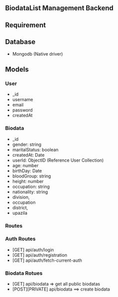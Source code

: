 ## BiodataList Management Backend


## Requirement 

## Database 
- Mongodb (Native driver)



## Models

### User
- _id 
- username
- email
- password
- createdAt

### Biodata
- _id
- gender: string
- maritalStatus: boolean
- createdAt: Date
- userId: ObjectID (Reference User Collection)
- age: number
- birthDay: Date
- bloodGroup: string
- height: number
- occupation: string
- nationality: string
- division,
- occupation
- district,
- upazila



### Routes 

### Auth Routes
- [GET] api/auth/login
- [GET] api/auth/registration
- [GET] api/auth/fetch-current-auth

### Biodata Rotues
- [GET] api/biodata  => get all public biodatas
- [POST][PRIVATE] api/biodata  ==> create biodata